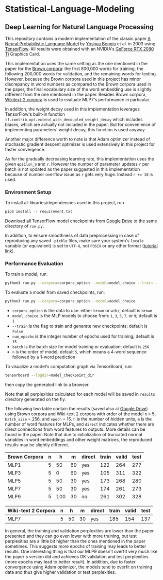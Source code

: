 # Statistical-Language-Modeling

## Deep Learning for Natural Language Processing
This repository contains a modern implementation of the classic paper [A Neural Probabilistic Language Model](http://www.jmlr.org/papers/volume3/bengio03a/bengio03a.pdf) by [Yoshua Bengio](https://en.wikipedia.org/wiki/Yoshua_Bengio) et al. in 2003 using [TensorFlow](https://www.tensorflow.org/). All results were obtained with an NVIDIA's [GeForce RTX 2080 Ti](https://www.nvidia.com/en-us/geforce/graphics-cards/rtx-2080-ti/) Graphics Card.

This implementation uses the same setting as the one mentioned in the paper for the [Brown corpora](https://en.wikipedia.org/wiki/Brown_Corpus): the first 800,000 words for training, the following 200,000 words for validation, and the remaining words for testing. However, because the Brown corpora used in this project has minor discrepancy in word numbers as compared to the Brown corpora used in the paper, the final vocabulary size of the word embedding use is slightly different from the one mentioned in the paper. Besides Brown corpora, [Wikitext-2 corpora](https://blog.einstein.ai/the-wikitext-long-term-dependency-language-modeling-dataset/) is used to evaluate MLP7's performance in particular.

In addition, the weight decay used in this implementation leverages TensorFlow's built-in function `tf.contrib.opt.extend_with_decoupled_weight_decay` which includes biases, which are actually not included in the paper. But for convenience of implementing parameters' weight decay, this function is used anyway.

Another major difference worth to note is that Adam optimizer instead of stochastic gradient descent optimizer is used extensively in this project for faster convergence.

As for the gradually decreasing learning rate, this implementation uses the given `epsilon_0` and `r`. However the number of parameter updates `r` per batch is not updated as the paper suggested in this implementation because of number overflow issue as `r` gets very huge. Instead `r += 10` is used.

### Environment Setup
To install all libraries/dependencies used in this project, run
```bash
pip3 install -r requirement.txt
```

Download all TensorFlow model checkpoints from [Google Drive](https://drive.google.com/drive/folders/1tWk1iaQz1mhw6bzh4mrBz4d2SrVNKGuX?usp=sharing) to the same directory of `run.py`.

In addition, to ensure smoothness of data preprocessing in case of reproducing any saved `.pickle` files, make sure your system's `locale` variable (or equivalent) is set to `UTF-8`, not `POSIX` or any other format ([tutorial link](https://www.tecmint.com/set-system-locales-in-linux/)).

### Performance Evaluation
To train a model, run:
```bash
python3 run.py --corpora=corpora_option --model=model_choice --train --epoch=num_epochs --batch=batch_size --order=n
```

To evaluate a model from saved checkpoints, run:
```bash
python3 run.py --corpora=corpora_option --model=model_choice
```

- `corpora_option` is the data to use: either `brown` or `wiki`; default is `brown`
- `model_choice`   is the MLP models to choose from: `1`, `3`, `5`, `7`, or `9`; default is `1`
- `--train`        is the flag to train and generate new checkpoints; default is `False`
- `num_epochs`     is the integer number of epochs used for training; default is `15`
- `batch`          is the batch size for model training or evaluation; default is `256`
- `n`              is the order of model; default `5`, which means a 4-word sequence followed by a 1-word prediction

To visualize a model's computation graph via TensorBoard, run:
 ```bash
tensorboard --logdir=model_checkpoint_dir
 ```
then copy the generated link to a browser.

Note that all perplexities calculated for each model will be saved in `results` directory generated on the fly.

The following two table contain the results (saved also at [Google Drive](https://drive.google.com/drive/folders/1tWk1iaQz1mhw6bzh4mrBz4d2SrVNKGuX?usp=sharing)) using Brown corpora and Wiki-text 2 corpora with order of the model `n` = 5, `batch_size` = 256, and `epoch` = 15. `h` is the number of hidden units, `m` is the number of word features for MLPs, and `direct` indicates whether there are direct connections from word features to outputs. More details can be found in the paper. Note that due to initialization of truncated normal variables in word embeddings and other weight matrices, the reproduced results may be slightly different.

| Brown Corpora | n | h   | m  | direct | train | valid | test |
|--------------|---|-----|----|--------|-------|-------|------|
| MLP1         | 5 | 50  | 60 | yes    | 122   | 264   | 277  |
| MLP3         | 5 | 0   | 60 | yes    | 105   | 311   | 322  |
| MLP5         | 5 | 50  | 30 | yes    | 173   | 268   | 280  |
| MLP7         | 5 | 50  | 30 | yes    | 174   | 261   | 273  |
| MLP9         | 5 | 100 | 30 | no     | 261   | 302   | 328  |

| Wiki-text 2 Corpora | n | h   | m  | direct | train | valid | test |
|--------------|---|-----|----|--------|-------|-------|------|
| MLP7         | 5 | 50  | 30 | yes    | 185 |  154  | 137 |

In general, the training and validation perplexities are lower than the paper presented and they can go even lower with more training, but test perplexities are a little bit higher than the ones mentioned in the paper sometimes. This suggests more epochs of training may leads to better results. One interesting thing is that our MLP9 doesn't overfit very much like the paper's version did and achieves OK validation and test perplexities (more epochs may lead to better result). In addition, due to faster convergence using Adam optimizer, the models tend to overfit on training data and thus give higher validation or test perplexities.
